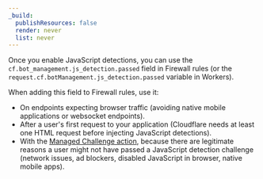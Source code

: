 ```yaml
---
_build:
  publishResources: false
  render: never
  list: never
---
```


Once you enable JavaScript detections, you can use the `cf.bot_management.js_detection.passed` field in Firewall rules (or the `request.cf.botManagement.js_detection.passed` variable in Workers).

When adding this field to Firewall rules, use it:

- On endpoints expecting browser traffic (avoiding native mobile applications or websocket endpoints).
- After a user's first request to your application (Cloudflare needs at least one HTML request before injecting JavaScript detections).
- With the [Managed Challenge action](/fundamentals/get-started/concepts/cloudflare-challenges/#managed-challenge-recommended), because there are legitimate reasons a user might not have passed a JavaScript detection challenge (network issues, ad blockers, disabled JavaScript in browser, native mobile apps).